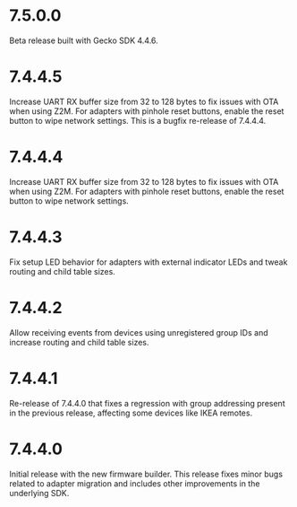 # 7.5.0.0
Beta release built with Gecko SDK 4.4.6.

# 7.4.4.5
Increase UART RX buffer size from 32 to 128 bytes to fix issues with OTA when using Z2M. For adapters with pinhole reset buttons, enable the reset button to wipe network settings. This is a bugfix re-release of 7.4.4.4.

# 7.4.4.4
Increase UART RX buffer size from 32 to 128 bytes to fix issues with OTA when using Z2M. For adapters with pinhole reset buttons, enable the reset button to wipe network settings.

# 7.4.4.3
Fix setup LED behavior for adapters with external indicator LEDs and tweak routing and child table sizes.

# 7.4.4.2
Allow receiving events from devices using unregistered group IDs and increase routing and child table sizes.

# 7.4.4.1
Re-release of 7.4.4.0 that fixes a regression with group addressing present in the previous release, affecting some devices like IKEA remotes.

# 7.4.4.0
Initial release with the new firmware builder. This release fixes minor bugs related to adapter migration and includes other improvements in the underlying SDK.
